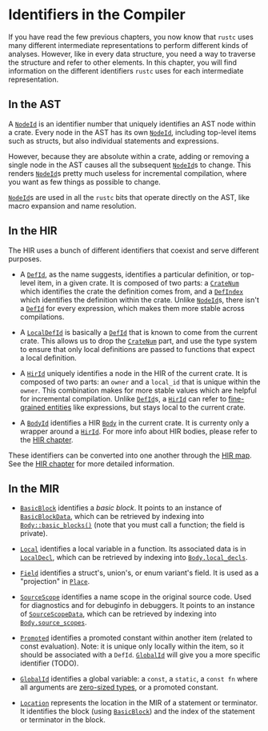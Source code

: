 # Identifiers in the Compiler

If you have read the few previous chapters, you now know that `rustc` uses
many different intermediate representations to perform different kinds of analyses.
However, like in every data structure, you need a way to traverse the structure
and refer to other elements. In this chapter, you will find information on the
different identifiers `rustc` uses for each intermediate representation.

## In the AST

A [`NodeId`] is an identifier number that uniquely identifies an AST node within
a crate. Every node in the AST has its own [`NodeId`], including top-level items
such as structs, but also individual statements and expressions.

However, because they are absolute within a crate, adding or removing a single
node in the AST causes all the subsequent [`NodeId`]s to change. This renders
[`NodeId`]s pretty much useless for incremental compilation, where you want as
few things as possible to change.

[`NodeId`]s are used in all the `rustc` bits that operate directly on the AST,
like macro expansion and name resolution.

[`NodeId`]: https://doc.rust-lang.org/nightly/nightly-rustc/rustc_ast/node_id/struct.NodeId.html

## In the HIR

The HIR uses a bunch of different identifiers that coexist and serve different purposes.

- A [`DefId`], as the name suggests, identifies a particular definition, or top-level
  item, in a given crate. It is composed of two parts: a [`CrateNum`] which identifies
  the crate the definition comes from, and a [`DefIndex`] which identifies the definition
  within the crate. Unlike [`NodeId`]s, there isn't a [`DefId`] for every expression, which
  makes them more stable across compilations.

- A [`LocalDefId`] is basically a [`DefId`] that is known to come from the current crate.
  This allows us to drop the [`CrateNum`] part, and use the type system to ensure that
  only local definitions are passed to functions that expect a local definition.

- A [`HirId`] uniquely identifies a node in the HIR of the current crate. It is composed
  of two parts: an `owner` and a `local_id` that is unique within the `owner`. This
  combination makes for more stable values which are helpful for incremental compilation.
  Unlike [`DefId`]s, a [`HirId`] can refer to [fine-grained entities][Node] like expressions,
  but stays local to the current crate.

- A [`BodyId`] identifies a HIR [`Body`] in the current crate. It is currenty only
  a wrapper around a [`HirId`]. For more info about HIR bodies, please refer to the
  [HIR chapter][hir-bodies].

These identifiers can be converted into one another through the [HIR map][map].
See the [HIR chapter][hir-map] for more detailed information.

[`DefId`]: https://doc.rust-lang.org/nightly/nightly-rustc/rustc_hir/def_id/struct.DefId.html
[`LocalDefId`]: https://doc.rust-lang.org/nightly/nightly-rustc/rustc_hir/def_id/struct.LocalDefId.html
[`HirId`]: https://doc.rust-lang.org/nightly/nightly-rustc/rustc_hir/hir_id/struct.HirId.html
[`BodyId`]: https://doc.rust-lang.org/nightly/nightly-rustc/rustc_hir/struct.BodyId.html
[`CrateNum`]: https://doc.rust-lang.org/nightly/nightly-rustc/rustc_hir/def_id/enum.CrateNum.html
[`DefIndex`]: https://doc.rust-lang.org/nightly/nightly-rustc/rustc_hir/def_id/struct.DefIndex.html
[`Body`]: https://doc.rust-lang.org/nightly/nightly-rustc/rustc_hir/struct.Body.html
[Node]: https://doc.rust-lang.org/nightly/nightly-rustc/rustc_hir/hir/enum.Node.html
[hir-map]: ./hir.md#the-hir-map
[hir-bodies]: ./hir.md#hir-bodies
[map]: https://doc.rust-lang.org/nightly/nightly-rustc/rustc_middle/hir/map/struct.Map.html

## In the MIR

- [`BasicBlock`] identifies a *basic block*. It points to an instance of
  [`BasicBlockData`], which can be retrieved by indexing into
  [`Body::basic_blocks()`] (note that you must call a function; the field is
  private).

- [`Local`] identifies a local variable in a function. Its associated data is in
  [`LocalDecl`], which can be retrieved by indexing into [`Body.local_decls`].

- [`Field`] identifies a struct's, union's, or enum variant's field. It is used
  as a "projection" in [`Place`].

- [`SourceScope`] identifies a name scope in the original source code. Used for
  diagnostics and for debuginfo in debuggers. It points to an instance of
  [`SourceScopeData`], which can be retrieved by indexing into
  [`Body.source_scopes`].

- [`Promoted`] identifies a promoted constant within another item (related to
  const evaluation). Note: it is unique only locally within the item, so it
  should be associated with a `DefId`.
  [`GlobalId`] will give you a more specific identifier (TODO).

- [`GlobalId`] identifies a global variable: a `const`, a `static`, a `const fn`
  where all arguments are [zero-sized types], or a promoted constant.

- [`Location`] represents the location in the MIR of a statement or terminator.
  It identifies the block (using [`BasicBlock`]) and the index of the statement
  or terminator in the block.

[`BasicBlock`]: https://doc.rust-lang.org/nightly/nightly-rustc/rustc_middle/mir/struct.BasicBlock.html
[`BasicBlockData`]: https://doc.rust-lang.org/nightly/nightly-rustc/rustc_middle/mir/struct.BasicBlockData.html
[`Body::basic_blocks()`]: https://doc.rust-lang.org/nightly/nightly-rustc/rustc_middle/mir/struct.Body.html#method.basic_blocks
[`Local`]: https://doc.rust-lang.org/nightly/nightly-rustc/rustc_middle/mir/struct.Local.html
[`LocalDecl`]: https://doc.rust-lang.org/nightly/nightly-rustc/rustc_middle/mir/struct.LocalDecl.html
[`Body.local_decls`]: https://doc.rust-lang.org/nightly/nightly-rustc/rustc_middle/mir/struct.Body.html#structfield.local_decls
[`Field`]: https://doc.rust-lang.org/nightly/nightly-rustc/rustc_middle/mir/struct.Field.html
[`Place`]: https://doc.rust-lang.org/nightly/nightly-rustc/rustc_middle/mir/struct.Place.html
[`SourceScope`]: https://doc.rust-lang.org/nightly/nightly-rustc/rustc_middle/mir/struct.SourceScope.html
[`SourceScopeData`]: https://doc.rust-lang.org/nightly/nightly-rustc/rustc_middle/mir/struct.SourceScopeData.html
[`Body.source_scopes`]: https://doc.rust-lang.org/nightly/nightly-rustc/rustc_middle/mir/struct.Body.html#structfield.source_scopes
[`Promoted`]: https://doc.rust-lang.org/nightly/nightly-rustc/rustc_middle/mir/struct.Promoted.html
[`GlobalId`]: https://doc.rust-lang.org/nightly/nightly-rustc/rustc_middle/mir/interpret/struct.GlobalId.html
[`Location`]: https://doc.rust-lang.org/nightly/nightly-rustc/rustc_middle/mir/struct.Location.html
[zero-sized types]: https://doc.rust-lang.org/nomicon/exotic-sizes.html#zero-sized-types-zsts
